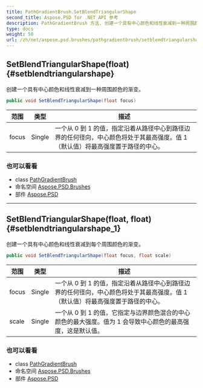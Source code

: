 ```yaml
---
title: PathGradientBrush.SetBlendTriangularShape
second_title: Aspose.PSD for .NET API 参考
description: PathGradientBrush 方法. 创建一个具有中心颜色和线性衰减到一种周围颜色的渐变
type: docs
weight: 50
url: /zh/net/aspose.psd.brushes/pathgradientbrush/setblendtriangularshape/
---
```

## SetBlendTriangularShape(float) {#setblendtriangularshape}

创建一个具有中心颜色和线性衰减到一种周围颜色的渐变。

```csharp
public void SetBlendTriangularShape(float focus)
```

| 范围 | 类型 | 描述 |
| --- | --- | --- |
| focus | Single | 一个从 0 到 1 的值，指定沿着从路径中心到路径边界的任何径向，中心颜色将处于其最高强度。值 1（默认值）将最高强度置于路径的中心。 |

### 也可以看看

* class [PathGradientBrush](../)
* 命名空间 [Aspose.PSD.Brushes](../../pathgradientbrush/)
* 部件 [Aspose.PSD](../../../)

---

## SetBlendTriangularShape(float, float) {#setblendtriangularshape_1}

创建一个具有中心颜色和线性衰减到每个周围颜色的渐变。

```csharp
public void SetBlendTriangularShape(float focus, float scale)
```

| 范围 | 类型 | 描述 |
| --- | --- | --- |
| focus | Single | 一个从 0 到 1 的值，指定沿着从路径中心到路径边界的任何径向，中心颜色将处于其最高强度。值 1（默认值）将最高强度置于路径的中心。 |
| scale | Single | 一个从 0 到 1 的值，它指定与边界颜色混合的中心颜色的最大强度。值为 1 会导致中心颜色的最高强度，这是默认值。 |

### 也可以看看

* class [PathGradientBrush](../)
* 命名空间 [Aspose.PSD.Brushes](../../pathgradientbrush/)
* 部件 [Aspose.PSD](../../../)



